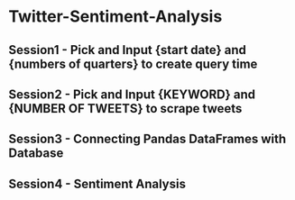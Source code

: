 # Twitter-Sentiment-Analysis
## Session1 - Pick and Input {start date} and {numbers of quarters} to create query time
## Session2 - Pick and Input {KEYWORD} and {NUMBER OF TWEETS} to scrape tweets
## Session3 - Connecting Pandas DataFrames with Database
## Session4 - Sentiment Analysis
